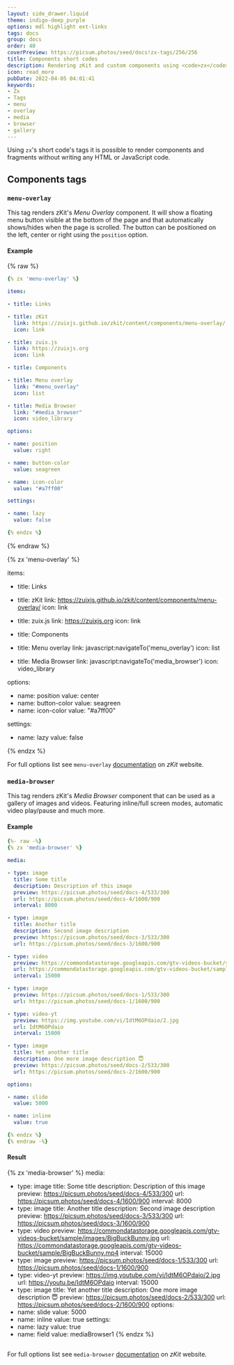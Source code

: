 ```yaml
---
layout: side_drawer.liquid
theme: indigo-deep_purple
options: mdl highlight ext-links
tags: docs
group: docs
order: 40
coverPreview: https://picsum.photos/seed/docs!zx-tags/256/256
title: Components short codes
description: Rendering zKit and custom components using <code>zx</code> short code 
icon: read_more
pubDate: 2022-04-05 04:01:41
keywords:
- Zx
- Tags
- menu
- overlay
- media
- browser
- gallery
---
```


Using `zx`'s short code's tags it is possible to render components and fragments without writing any HTML or JavaScript code.


## Components tags

<a name="menu_overlay"></a>
### `menu-overlay`

This tag renders zKit's *Menu Overlay* component. It will show a floating menu button visible at the bottom of the page
and that automatically shows/hides when the page is scrolled. The button can be positioned on the left, center or right
using the `position` option.  

#### Example

{% raw %}
```yaml
{% zx 'menu-overlay' %}

items:

- title: Links

- title: zKit
  link: https://zuixjs.github.io/zkit/content/components/menu-overlay/
  icon: link

- title: zuix.js
  link: https://zuixjs.org
  icon: link

- title: Components

- title: Menu overlay
  link: "#menu_overlay"
  icon: list

- title: Media Browser
  link: "#media_browser"
  icon: video_library

options:

- name: position
  value: right

- name: button-color
  value: seagreen

- name: icon-color
  value: "#a7ff00"

settings:

- name: lazy
  value: false

{% endzx %}
```
{% endraw %}


{% zx 'menu-overlay' %}

items:

- title: Links

- title: zKit
  link: https://zuixjs.github.io/zkit/content/components/menu-overlay/
  icon: link

- title: zuix.js
  link: https://zuixjs.org
  icon: link

- title: Components

- title: Menu overlay
  link: javascript:navigateTo('menu_overlay')
  icon: list

- title: Media Browser
  link: javascript:navigateTo('media_browser')
  icon: video_library

options:
- name: position
  value: center
- name: button-color
  value: seagreen
- name: icon-color
  value: "#a7ff00"

settings:
- name: lazy
  value: false

{% endzx %}


For full options list see `menu-overlay` [documentation](https://zuixjs.github.io/zkit/content/components/menu-overlay/) on *zKit* website.


<a name="media_browser"></a>
### `media-browser`

This tag renders zKit's *Media Browser* component that can be used as a gallery of images and videos. Featuring
inline/full screen modes, automatic video play/pause and much more.

#### Example

```yaml
{%- raw -%}
{% zx 'media-browser' %}

media:

- type: image
  title: Some title
  description: Description of this image
  preview: https://picsum.photos/seed/docs-4/533/300
  url: https://picsum.photos/seed/docs-4/1600/900
  interval: 8000

- type: image
  title: Another title
  description: Second image description
  preview: https://picsum.photos/seed/docs-3/533/300
  url: https://picsum.photos/seed/docs-3/1600/900

- type: video
  preview: https://commondatastorage.googleapis.com/gtv-videos-bucket/sample/images/BigBuckBunny.jpg
  url: https://commondatastorage.googleapis.com/gtv-videos-bucket/sample/BigBuckBunny.mp4
  interval: 15000

- type: image
  preview: https://picsum.photos/seed/docs-1/533/300
  url: https://picsum.photos/seed/docs-1/1600/900

- type: video-yt
  preview: https://img.youtube.com/vi/IdtM6OPdaio/2.jpg
  url: IdtM6OPdaio
  interval: 15000

- type: image
  title: Yet another title
  description: One more image description 😇
  preview: https://picsum.photos/seed/docs-2/533/300
  url: https://picsum.photos/seed/docs-2/1600/900

options:

- name: slide
  value: 5000

- name: inline
  value: true

{% endzx %}
{% endraw -%}
```

#### Result

{% zx 'media-browser' %}
media:
- type: image
  title: Some title
  description: Description of this image
  preview: https://picsum.photos/seed/docs-4/533/300
  url: https://picsum.photos/seed/docs-4/1600/900
  interval: 8000
- type: image
  title: Another title
  description: Second image description
  preview: https://picsum.photos/seed/docs-3/533/300
  url: https://picsum.photos/seed/docs-3/1600/900
- type: video
  preview: https://commondatastorage.googleapis.com/gtv-videos-bucket/sample/images/BigBuckBunny.jpg
  url: https://commondatastorage.googleapis.com/gtv-videos-bucket/sample/BigBuckBunny.mp4
  interval: 15000
- type: image
  preview: https://picsum.photos/seed/docs-1/533/300
  url: https://picsum.photos/seed/docs-1/1600/900
- type: video-yt
  preview: https://img.youtube.com/vi/IdtM6OPdaio/2.jpg
  url: https://youtu.be/IdtM6OPdaio
  interval: 15000
- type: image
  title: Yet another title
  description: One more image description 😇
  preview: https://picsum.photos/seed/docs-2/533/300
  url: https://picsum.photos/seed/docs-2/1600/900
options:
- name: slide
  value: 5000
- name: inline
  value: true
settings:
- name: lazy
  value: true
- name: field
  value: mediaBrowser1
{% endzx %}
<script>
zuix.field('mediaBrowser1')
  .on({
    'fullscreen:open': function() {
      zuix.field('drawer').hide();
      zuix.field('header').hide();
    },
    'fullscreen:close': function() {
      zuix.field('drawer').show();
      zuix.field('header').show();
    }
  });
</script>

##

For full options list see `media-browser` [documentation](https://zuixjs.github.io/zkit/content/components/media-browser/) on *zKit* website.
